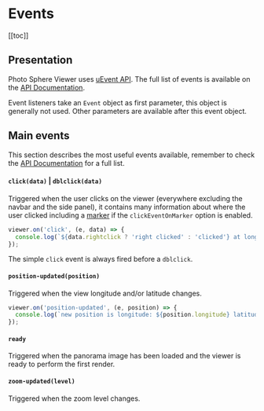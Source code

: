# Events

[[toc]]

## Presentation

Photo Sphere Viewer uses [uEvent API](https://github.com/mistic100/uEvent#uevent). The full list of events is available on the [API Documentation](https://photo-sphere-viewer.js.org/api/PSV.html#.event:autorotate).

Event listeners take an `Event` object as first parameter, this object is generally not used. Other parameters are available after this event object.

## Main events

This section describes the most useful events available, remember to check the [API Documentation](https://photo-sphere-viewer.js.org/api/PSV.html#.event:autorotate) for a full list.

#### `click(data)` | `dblclick(data)`

Triggered when the user clicks on the viewer (everywhere excluding the navbar and the side panel), it contains many information about where the user clicked including a [marker](../plugins/plugin-markers.md) if the `clickEventOnMarker` option is enabled.

```js
viewer.on('click', (e, data) => {
  console.log(`${data.rightclick ? 'right clicked' : 'clicked'} at longitude: ${data.longitude} latitude: ${data.latitude}`);
});
```

The simple `click` event is always fired before  a `dblclick`.

#### `position-updated(position)`

Triggered when the view longitude and/or latitude changes.

```js
viewer.on('position-updated', (e, position) => {
  console.log(`new position is longitude: ${position.longitude} latitude: ${position.latitude}`);
});
```

#### `ready`

Triggered when the panorama image has been loaded and the viewer is ready to perform the first render.

#### `zoom-updated(level)`

Triggered when the zoom level changes.

